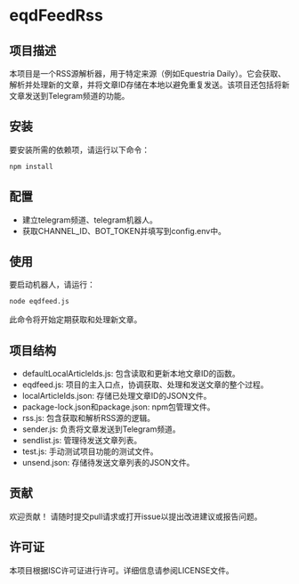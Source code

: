 # eqdFeedRss

## 项目描述

本项目是一个RSS源解析器，用于特定来源（例如Equestria Daily）。它会获取、解析并处理新的文章，并将文章ID存储在本地以避免重复发送。该项目还包括将新文章发送到Telegram频道的功能。

## 安装

要安装所需的依赖项，请运行以下命令：

```sh
npm install
```

## 配置

- 建立telegram频道、telegram机器人。
- 获取CHANNEL_ID、BOT_TOKEN并填写到config.env中。

## 使用

要启动机器人，请运行：

```sh
node eqdfeed.js
```

此命令将开始定期获取和处理新文章。

## 项目结构

- defaultLocalArticleIds.js: 包含读取和更新本地文章ID的函数。
- eqdfeed.js: 项目的主入口点，协调获取、处理和发送文章的整个过程。
- localArticleIds.json: 存储已处理文章ID的JSON文件。
- package-lock.json和package.json: npm包管理文件。
- rss.js: 包含获取和解析RSS源的逻辑。
- sender.js: 负责将文章发送到Telegram频道。
- sendlist.js: 管理待发送文章列表。
- test.js: 手动测试项目功能的测试文件。
- unsend.json: 存储待发送文章列表的JSON文件。

## 贡献

欢迎贡献！ 请随时提交pull请求或打开issue以提出改进建议或报告问题。

## 许可证

本项目根据ISC许可证进行许可。详细信息请参阅LICENSE文件。
